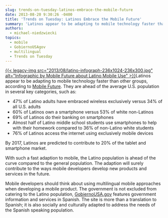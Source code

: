 ```yaml
---
slug: trends-on-tuesday-latinos-embrace-the-mobile-future
date: 2013-08-20 9:30:26 -0400
title: 'Trends on Tuesday: Latinos Embrace the Mobile Future'
summary: 'Latinos appear to be adapting to mobile technology faster than other groups, according to Mobile Future. They are ahead of the average U.S. population in several key categories, such as: 47% of Latino adults have embraced wireless exclusively versus 34% of all U.S. adults'
authors:
  - michael-niedzwiecki
topics:
  - mobile
  - GobiernoUSAgov
  - multilingual
  - Trends on Tuesday
---
```


[{{< legacy-img src="2013/08/latino-infograph-236x1024-236x300.jpg" alt="Infographic by Mobile Future about Latino Mobile Use" >}}](https://s3.amazonaws.com/digitalgov/_legacy-img/2013/08/latino-infograph-236x1024.jpg)Latinos appear to be adapting to mobile technology faster than other groups, according to [Mobile Future](http://mobilefuture.org/newsroom/infographic-latinos-embrace-the-mobile-future/). They are ahead of the average U.S. population in several key categories, such as:

  * 47% of Latino adults have embraced wireless exclusively versus 34% of all U.S. adults
  * 60% of Latinos own a smartphone versus 53% of white non-Latinos
  * 69% of Latinos do their banking on smartphones
  * Almost half of Latino middle school students use smartphones to help with their homework compared to 36% of non-Latino white students
  * 76% of Latinos access the internet using exclusively mobile devices

By 2017, Latinos are predicted to contribute to 20% of the tablet and smartphone market.

With such a fast adaption to mobile, the Latino population is ahead of the curve compared to the general population. The adaption will surely contribute to the ways mobile developers develop new products and services in the future.

Mobile developers should think about using multilingual mobile approaches when developing a mobile product. The government is not excluded from catering to the Latino population, [GobiernoUSA.gov](http://apps.gobiernousa.gov/?v=all)  features government information and services in Spanish. The site is more than a translation to Spanish; it is also socially and culturally adapted to address the needs of the Spanish speaking population.